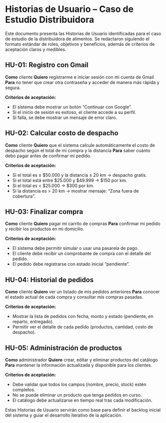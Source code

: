 # Historias de Usuario – Caso de Estudio Distribuidora

Este documento presenta las Historias de Usuario identificadas para el caso de estudio de la distribuidora de alimentos. 
Se redactaron siguiendo el formato estándar de roles, objetivos y beneficios, además de criterios de aceptación claros y medibles.

## HU-01: Registro con Gmail

**Como** cliente
**Quiero** registrarme e iniciar sesión con mi cuenta de Gmail
**Para** no tener que crear otra contraseña y acceder de manera más rápida y segura.

**Criterios de aceptación:**

- El sistema debe mostrar un botón “Continuar con Google”.
- Si el inicio de sesión es exitoso, el cliente accede a su perfil.
- Si falla, se debe mostrar un mensaje de error claro.

## HU-02: Calcular costo de despacho

**Como** cliente
**Quiero** que el sistema calcule automáticamente el costo de despacho según el total de mi compra y la distancia
**Para** saber cuánto debo pagar antes de confirmar mi pedido.

**Criterios de aceptación:**

- Si el total es ≥ $50.000 y la distancia ≤ 20 km → despacho gratis.
- Si el total está entre $25.000 y $49.999 → $150 por km.
- Si el total es < $25.000 → $300 por km.
- Si la distancia es > 20 km → mostrar mensaje: “Zona fuera de cobertura”.

## HU-03: Finalizar compra

**Como** cliente
**Quiero** pagar mi carrito de compras
**Para** confirmar mi pedido y recibir los productos en mi domicilio.

**Criterios de aceptación:**

- El sistema debe permitir simular o usar una pasarela de pago.
- El cliente debe recibir un comprobante de compra con el detalle del pedido.
- El pedido debe registrarse con estado inicial “pendiente”.

## HU-04: Historial de pedidos

**Como** cliente
**Quiero** ver un listado de mis pedidos anteriores
**Para** conocer el estado actual de cada compra y consultar mis compras pasadas.

**Criterios de aceptación:**

- Mostrar la lista de pedidos con fecha, monto y estado (pendiente, en reparto, entregado).
- Permitir ver el detalle de cada pedido (productos, cantidad, costo de despacho).

## HU-05: Administración de productos

**Como** administrador
**Quiero** crear, editar y eliminar productos del catálogo
**Para** mantener la información actualizada y disponible para los clientes.

**Criterios de aceptación:**

- Debe validar que todos los campos (nombre, precio, stock) estén completos.
- No se puede eliminar un producto que tenga pedidos en curso.
- El catálogo debe actualizarse en tiempo real tras cada modificación.

Estas Historias de Usuario servirán como base para definir el backlog inicial del sistema y guiar el desarrollo iterativo de la aplicación.
